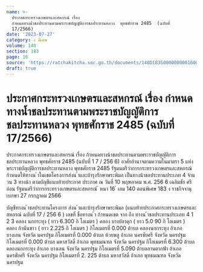 ```yaml
---
name: >-
  ประกาศกระทรวงเกษตรและสหกรณ์ เรื่อง 
  กำหนดทางน้ำชลประทานตามพระราชบัญญัติการชลประทานหลวง  พุทธศักราช 2485  (ฉบับที่
  17/2566)
date: '2023-07-27'
category: ง พิเศษ
volume: 140
section: 183
page: 16
source: 'https://ratchakitcha.soc.go.th/documents/140D183S0000000001600.pdf'
draft: true
---
```


# ประกาศกระทรวงเกษตรและสหกรณ์ เรื่อง  กำหนดทางน้ำชลประทานตามพระราชบัญญัติการชลประทานหลวง  พุทธศักราช 2485  (ฉบับที่ 17/2566)

ประกาศกระทรวงเกษตรและสหกรณ์ เรื่อง ก้าหนดทางน้าชลประทานตามพระราชบัญญัติการชลประทานหลวง พุทธศักราช 2485 (ฉบับที่ 1 7 / 256 6) อาศัยอ้านาจตามความในมาตรา 5 แห่งพระราชบัญญัติการชลประทานหลวง พุทธศักราช 2485 รัฐมนตรีว่าการกระทรวงเกษตรและสหกรณ์ ก้าหนดให้ทางน ้าในเขตโครงการส่งน ้าและบ้ารุงรักษาพระพิมล เป็นทางน้าชลประทานประเภท 4 จ้านวน 3 ทางน้า ตามบัญชีแนบท้ายประกาศ ประกาศ ณ วันที่ 10 พฤษภาคม พ.ศ. 256 6 เฉลิมชัย ศรีอ่อน รัฐมนตรีว่าการกระทรวงเกษตรและสหกรณ์ ้ หนา 16 ่ เลม 140 ตอนพิเศษ 183 ง ราชกิจจานุเบกษา 27 กรกฎาคม 2566

บัญชีทางน ้าชลประทานโครงการ ส่งน ้าและบ้ารุงรักษาพระพิมล (แนบท้ายประกาศกระทรวงเกษตรและสหกรณ์ ฉบับที่ 17 / 256 6 ) เลขที่ ชื่อทางน ้า ก้าหนดเขต จาก ถึง ทางน ้าชลประทานประเภท 4 1 2 3 คลอง นกกระทุง ( ยาว 6.300 กิ โลเมตร ) คลอง บางปลาดุก ( ยาว 5.0 90 กิ โลเมตร ) คลอง ก้านันขาว ( ยาว 2.225 กิ โลเมตร ) กิโลเมตรที่ 0.000 ต้าบล คลองนกกระทุง อ้าเภอ บางเลน จังหวัด นครปฐม กิโลเมตรที่ 0.000 ต้าบล ห้วยพลู อ้าเภอ นครชัยศรี จังหวัด นครปฐม กิโลเมตรที่ 0.000 ต้าบล มหาสวัสดิ์ อ้าเภอ พุทธมณฑล จังหวัด นครปฐม กิโลเมตรที่ 6.300 ต้าบล คลองนกกระทุง อ้าเภอ บางเลน จังหวัด นครปฐม กิโลเมตรที่ 5.090 ต้าบลลานตากฟ้า อ้าเภอ นครชัยศรี จังหวัด นครปฐม กิโลเมตรที่ 2. 225 ต้าบล มหาสวัสดิ์ อ้าเภอ พุทธมณฑล จังหวัด นครปฐม
